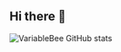 ## Hi there 👋


<!-- GithubStats -->
![VariableBee GitHub stats](https://github-readme-stats.vercel.app/api?username=CHDevSec&show_icons=true&theme=gotham)
